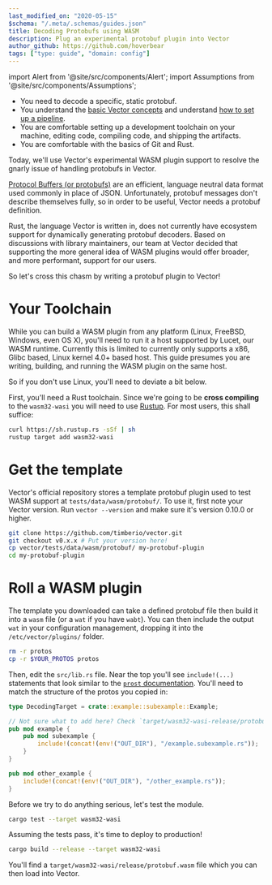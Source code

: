 ```yaml
---
last_modified_on: "2020-05-15"
$schema: "/.meta/.schemas/guides.json"
title: Decoding Protobufs using WASM
description: Plug an experimental protobuf plugin into Vector
author_github: https://github.com/hoverbear
tags: ["type: guide", "domain: config"]
---
```


import Alert from '@site/src/components/Alert';
import Assumptions from '@site/src/components/Assumptions';

<Assumptions name="guide">

* You need to decode a specific, static protobuf.
* You understand the [basic Vector concepts][docs.about.concepts] and understand [how to set up a pipeline][guides.getting-started.your-first-pipeline].
* You are comfortable setting up a development toolchain on your machine, editing code, compiling code, and shipping the artifacts.
* You are comfortable with the basics of Git and Rust.

</Assumptions>

Today, we'll use Vector's experimental WASM plugin support to resolve the gnarly issue of handling protobufs in Vector.

[Protocol Buffers (or protobufs)](https://developers.google.com/protocol-buffers) are an efficient, language neutral data format used commonly in place of JSON. Unfortunately, protobuf messages don't describe themselves fully, so in order to be useful, Vector needs a protobuf definition.

Rust, the language Vector is written in, does not currently have ecosystem support for dynamically generating protobuf decoders. Based on discussions with library maintainers, our team at Vector decided that supporting the more general idea of WASM plugins would offer broader, and more performant, support for our users.

So let's cross this chasm by writing a protobuf plugin to Vector!

# Your Toolchain

<Alert type="warning">

While you can build a WASM plugin from any platform (Linux, FreeBSD, Windows, even OS X), you'll need to run it a host supported by Lucet, our WASM runtime. Currently this is limited to currently only supports a x86, Glibc based, Linux kernel 4.0+ based host. This guide presumes you are writing, building, and running the WASM plugin on the same host.

So if you don't use Linux, you'll need to deviate a bit below.

</Alert>

First, you'll need a Rust toolchain. Since we're going to be **cross compiling** to the `wasm32-wasi` you will need to use [Rustup](https://rustup.rs/). For most users, this shall suffice:

```bash
curl https://sh.rustup.rs -sSf | sh
rustup target add wasm32-wasi
```

# Get the template

Vector's official repository stores a template protobuf plugin used to test WASM support at `tests/data/wasm/protobuf/`. To use it, first note your Vector version. Run `vector --version` and make sure it's version 0.10.0 or higher.

```bash
git clone https://github.com/timberio/vector.git
git checkout v0.x.x # Put your version here!
cp vector/tests/data/wasm/protobuf/ my-protobuf-plugin
cd my-protobuf-plugin
```

# Roll a WASM plugin

The template you downloaded can take a defined protobuf file then build it into a `wasm` file (or a `wat` if you have
`wabt`). You can then include the output `wat` in your configuration management, dropping it into the
`/etc/vector/plugins/` folder.

```bash
rm -r protos
cp -r $YOUR_PROTOS protos
```

Then, edit the `src/lib.rs` file. Near the top you'll see `include!(...)` statements that look similar to the
[`prost` documentation](https://docs.rs/prost-build/0.6.1/prost_build/). You'll need to match the structure of the
protos you copied in:

```rust
type DecodingTarget = crate::example::subexample::Example;

// Not sure what to add here? Check `target/wasm32-wasi-release/protobuf-*/out`
pub mod example {
    pub mod subexample {
        include!(concat!(env!("OUT_DIR"), "/example.subexample.rs"));
    }
}

pub mod other_example {
    include!(concat!(env!("OUT_DIR"), "/other_example.rs"));
}
```

Before we try to do anything serious, let's test the module.

```bash
cargo test --target wasm32-wasi
```

Assuming the tests pass, it's time to deploy to production!

```bash
cargo build --release --target wasm32-wasi
```

You'll find a `target/wasm32-wasi/release/protobuf.wasm` file which you can then load into Vector.


[docs.about.concepts]: /docs/about/concepts/
[guides.getting-started.your-first-pipeline]: /guides/getting-started/your-first-pipeline/
